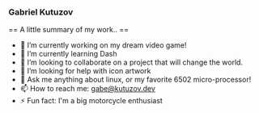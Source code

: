 ### Gabriel Kutuzov


== A little summary of my work.. ==
- 🔭 I’m currently working on my dream video game!
- 🌱 I’m currently learning Dash
- 👯 I’m looking to collaborate on a project that will change the world.
- 🤔 I’m looking for help with icon artwork
- 💬 Ask me anything about linux, or my favorite 6502 micro-processor!
- 📫 How to reach me: gabe@kutuzov.dev
- ⚡ Fun fact: I'm a big motorcycle enthusiast
